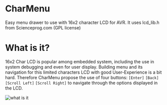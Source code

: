 CharMenu
========

Easy menu drawer to use with 16x2 character LCD for AVR. 
It uses lcd_lib.h from Scienceprog.com (GPL license)

What is it?
========

16x2 Char LCD is popular among embedded system, including the use in system debugging and even for user display. 
Building menu and its navigation for this limited characters LCD with good User-Experience is a bit hard. Therefore CharMenu propose the use of four buttons: ```[Enter]``` ```[Back]``` ```[Scroll Left]``` ```[Scroll Right]``` to navigate through the options displayed in the LCD. 

![what is it](https://cloud.githubusercontent.com/assets/6647566/5604155/a92d7be8-93dc-11e4-8a39-7c6a2ce198cf.jpg)
